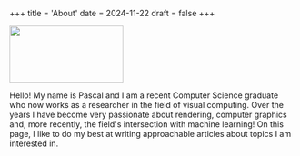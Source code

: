 +++
title = 'About'
date = 2024-11-22
draft = false
+++

<img src="/profile.jpeg" width="200" height="100">

Hello! My name is Pascal and I am a recent Computer Science graduate who now works as a researcher in the field of visual computing.
Over the years I have become very passionate about rendering, computer graphics and, more recently, the field's intersection with machine learning!
On this page, I like to do my best at writing approachable articles about topics I am interested in.
